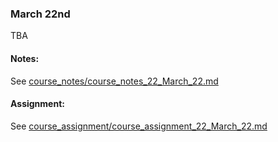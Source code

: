 ### March 22nd

TBA
    

#### Notes:
    

See [course_notes/course_notes_22_March_22.md](https://github.com/natenolting/BUAD-3283-E-Commerce-Web-Development/blob/spring2018/course_notes/course_notes_22_March_22.md)
    

#### Assignment:
    

See [course_assignment/course_assignment_22_March_22.md](https://github.com/natenolting/BUAD-3283-E-Commerce-Web-Development/blob/spring2018/course_assignment/course_assignment_22_March_22.md)
